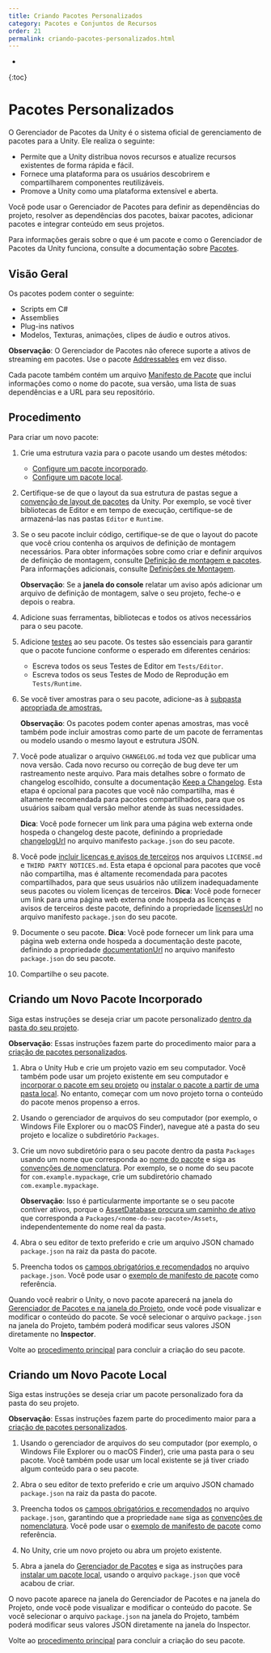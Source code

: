 ```yaml
---
title: Criando Pacotes Personalizados
category: Pacotes e Conjuntos de Recursos
order: 21
permalink: criando-pacotes-personalizados.html
---
```


* 
{:toc}

# Pacotes Personalizados

O Gerenciador de Pacotes da Unity é o sistema oficial de gerenciamento de pacotes para a Unity. Ele realiza o seguinte:

* Permite que a Unity distribua novos recursos e atualize recursos existentes de forma rápida e fácil.
* Fornece uma plataforma para os usuários descobrirem e compartilharem componentes reutilizáveis.
* Promove a Unity como uma plataforma extensível e aberta.

Você pode usar o Gerenciador de Pacotes para definir as dependências do projeto, resolver as dependências dos pacotes, baixar pacotes, adicionar pacotes e integrar conteúdo em seus projetos.

Para informações gerais sobre o que é um pacote e como o Gerenciador de Pacotes da Unity funciona, consulte a documentação sobre [Pacotes]().

## Visão Geral

Os pacotes podem conter o seguinte:

* Scripts em C#
* Assemblies
* Plug-ins nativos
* Modelos, Texturas, animações, clipes de áudio e outros ativos.

**Observação**: O Gerenciador de Pacotes não oferece suporte a ativos de streaming em pacotes. Use o pacote [Addressables]() em vez disso.

Cada pacote também contém um arquivo [Manifesto de Pacote]() que inclui informações como o nome do pacote, sua versão, uma lista de suas dependências e a URL para seu repositório.

## Procedimento

Para criar um novo pacote:

1. Crie uma estrutura vazia para o pacote usando um destes métodos:

    * [Configure um pacote incorporado]().
    * [Configure um pacote local]().

2. Certifique-se de que o layout da sua estrutura de pastas segue a [convenção de layout de pacotes]() da Unity. Por exemplo, se você tiver bibliotecas de Editor e em tempo de execução, certifique-se de armazená-las nas pastas `Editor` e `Runtime`.

3. Se o seu pacote incluir código, certifique-se de que o layout do pacote que você criou contenha os arquivos de definição de montagem necessários. Para obter informações sobre como criar e definir arquivos de definição de montagem, consulte [Definição de montagem e pacotes](). Para informações adicionais, consulte [Definições de Montagem]().

    **Observação**: Se a **janela do console** relatar um aviso após adicionar um arquivo de definição de montagem, salve o seu projeto, feche-o e depois o reabra.

4. Adicione suas ferramentas, bibliotecas e todos os ativos necessários para o seu pacote.

5. Adicione [testes]() ao seu pacote. Os testes são essenciais para garantir que o pacote funcione conforme o esperado em diferentes cenários:

    * Escreva todos os seus Testes de Editor em `Tests/Editor`.
    * Escreva todos os seus Testes de Modo de Reprodução em `Tests/Runtime`.

6. Se você tiver amostras para o seu pacote, adicione-as à [subpasta apropriada de amostras.]()

    **Observação**: Os pacotes podem conter apenas amostras, mas você também pode incluir amostras como parte de um pacote de ferramentas ou modelo usando o mesmo layout e estrutura JSON.

7. Você pode atualizar o arquivo `CHANGELOG.md` toda vez que publicar uma nova versão. Cada novo recurso ou correção de bug deve ter um rastreamento neste arquivo. Para mais detalhes sobre o formato de changelog escolhido, consulte a documentação [Keep a Changelog](). Esta etapa é opcional para pacotes que você não compartilha, mas é altamente recomendada para pacotes compartilhados, para que os usuários saibam qual versão melhor atende às suas necessidades.

    **Dica**: Você pode fornecer um link para uma página web externa onde hospeda o changelog deste pacote, definindo a propriedade [changelogUrl]() no arquivo manifesto `package.json` do seu pacote.

8. Você pode [incluir licenças e avisos de terceiros]() nos arquivos `LICENSE.md` e `THIRD PARTY NOTICES.md`. Esta etapa é opcional para pacotes que você não compartilha, mas é altamente recomendada para pacotes compartilhados, para que seus usuários não utilizem inadequadamente seus pacotes ou violem licenças de terceiros.
    **Dica**: Você pode fornecer um link para uma página web externa onde hospeda as licenças e avisos de terceiros deste pacote, definindo a propriedade [licensesUrl]() no arquivo manifesto `package.json` do seu pacote.

9. Documente o seu pacote.
    **Dica**: Você pode fornecer um link para uma página web externa onde hospeda a documentação deste pacote, definindo a propriedade [documentationUrl]() no arquivo manifesto `package.json` do seu pacote.

10. Compartilhe o seu pacote.

## Criando um Novo Pacote Incorporado

Siga estas instruções se deseja criar um pacote personalizado [dentro da pasta do seu projeto]().

**Observação**: Essas instruções fazem parte do procedimento maior para a [criação de pacotes personalizados]().

1. Abra o Unity Hub e crie um projeto vazio em seu computador. Você também pode usar um projeto existente em seu computador e [incorporar o pacote em seu projeto]() ou [instalar o pacote a partir de uma pasta local](). No entanto, começar com um novo projeto torna o conteúdo do pacote menos propenso a erros.

2. Usando o gerenciador de arquivos do seu computador (por exemplo, o Windows File Explorer ou o macOS Finder), navegue até a pasta do seu projeto e localize o subdiretório `Packages`.

3. Crie um novo subdiretório para o seu pacote dentro da pasta `Packages` usando um nome que corresponda ao [nome do pacote]() e siga as [convenções de nomenclatura](). Por exemplo, se o nome do seu pacote for `com.example.mypackage`, crie um subdiretório chamado `com.example.mypackage`.

    **Observação**: Isso é particularmente importante se o seu pacote contiver ativos, porque o [AssetDatabase procura um caminho de ativo]() que corresponda a `Packages/<nome-do-seu-pacote>/Assets`, independentemente do nome real da pasta.

4. Abra o seu editor de texto preferido e crie um arquivo JSON chamado `package.json` na raiz da pasta do pacote.

5. Preencha todos os [campos obrigatórios e recomendados]() no arquivo `package.json`. Você pode usar o [exemplo de manifesto de pacote]() como referência.

Quando você reabrir o Unity, o novo pacote aparecerá na janela do [Gerenciador de Pacotes e na janela do Projeto](), onde você pode visualizar e modificar o conteúdo do pacote. Se você selecionar o arquivo `package.json` na janela do Projeto, também poderá modificar seus valores JSON diretamente no **Inspector**.

Volte ao [procedimento principal]() para concluir a criação do seu pacote.  

## Criando um Novo Pacote Local

Siga estas instruções se deseja criar um pacote personalizado fora da pasta do seu projeto.

**Observação**: Essas instruções fazem parte do procedimento maior para a [criação de pacotes personalizados]().

1. Usando o gerenciador de arquivos do seu computador (por exemplo, o Windows File Explorer ou o macOS Finder), crie uma pasta para o seu pacote. Você também pode usar um local existente se já tiver criado algum conteúdo para o seu pacote.

2. Abra o seu editor de texto preferido e crie um arquivo JSON chamado `package.json` na raiz da pasta do pacote.

3. Preencha todos os [campos obrigatórios e recomendados]() no arquivo `package.json`, garantindo que a propriedade `name` siga as [convenções de nomenclatura](). Você pode usar o [exemplo de manifesto de pacote]() como referência.

4. No Unity, crie um novo projeto ou abra um projeto existente.

5. Abra a janela do [Gerenciador de Pacotes]() e siga as instruções para [instalar um pacote local](), usando o arquivo `package.json` que você acabou de criar.

O novo pacote aparece na janela do Gerenciador de Pacotes e na janela do Projeto, onde você pode visualizar e modificar o conteúdo do pacote. Se você selecionar o arquivo `package.json` na janela do Projeto, também poderá modificar seus valores JSON diretamente na janela do Inspector.

Volte ao [procedimento principal]() para concluir a criação do seu pacote.
